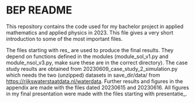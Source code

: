 # BEP README

This repository contains the code used for my bachelor project in applied mathematics and applied physics in 2023. This file gives a very short introduction to some of the most important files.

The files starting with res_ are used to produce the final results. They depend on functions defined in the modules (module_sol_v1.py and module_nsol_v3.py, make sure these are in the correct directory). The case study results are obtained from 20230609_case_study_2_simulation.py which needs the two (unzipped) datasets in save_dir/data/ from https://rijkswaterstaatdata.nl/waterdata. Further results and figures in the appendix are made with the files dated 20230615 and 20230616. All figures in my final presentation were made with the files starting with presentatie_.
